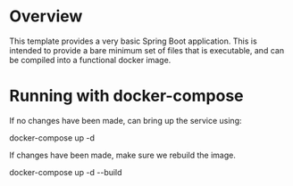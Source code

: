 # Overview
This template provides a very basic Spring Boot application. This is intended to provide a bare minimum set of files that is executable, and can be compiled into a functional docker image.

# Running with docker-compose
If no changes have been made, can bring up the service using:

docker-compose up -d

If changes have been made, make sure we rebuild the image.

docker-compose up -d --build
